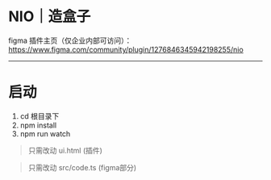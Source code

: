 
# NIO｜造盒子

figma 插件主页（仅企业内部可访问）：https://www.figma.com/community/plugin/1276846345942198255/nio

---

# 启动
1. cd 根目录下
2. npm install
3. npm run watch

> 只需改动 ui.html (插件)

> 只需改动 src/code.ts (figma部分)
